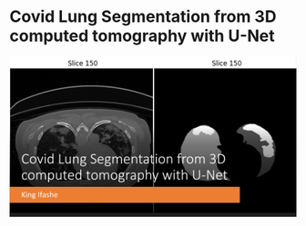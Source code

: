 # **Covid Lung Segmentation from 3D computed tomography with U-Net** 

![image1](assets/Picture1.png)
